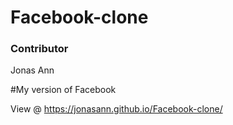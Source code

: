 # Facebook-clone

### Contributor
Jonas Ann

#My version of Facebook

View @ https://jonasann.github.io/Facebook-clone/
